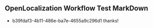 ## OpenLocalization Workflow Test MarkDown
* b39fdaf3-4b11-486e-ba7e-4655a9c296d1 thanks!

<!--HONumber=Feb17_HO2-->


